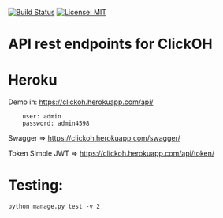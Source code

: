 [![Build Status](https://app.travis-ci.com/fstnando/clickoh.svg?branch=main)](https://app.travis-ci.com/fstnando/clickoh)
[![License: MIT](https://img.shields.io/badge/License-MIT-yellow.svg)](https://opensource.org/licenses/MIT)

# API rest endpoints for ClickOH

# Heroku

Demo in: https://clickoh.herokuapp.com/api/

        user: admin
        password: admin4598

Swagger => https://clickoh.herokuapp.com/swagger/

Token Simple JWT => https://clickoh.herokuapp.com/api/token/

# Testing:

    python manage.py test -v 2
